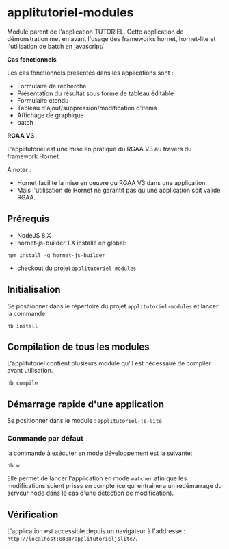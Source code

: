 # applitutoriel-modules

Module parent de l'application TUTORIEL. Cette application de démonstration met en avant l'usage des frameworks hornet, hornet-lite et l'utilisation de batch en javascript/

__Cas fonctionnels__

Les cas fonctionnels présentés dans les applications sont :

* Formulaire de recherche
* Présentation du résultat sous forme de tableau éditable
* Formulaire étendu
* Tableau d'ajout/suppression/modification d'items
* Affichage de graphique
* batch

__RGAA V3__

L'applitutoriel est une mise en pratique du RGAA V3 au travers du framework Hornet.

A noter :
* Hornet facilite la mise en oeuvre du RGAA V3 dans une application.
* Mais l'utilisation de Hornet ne garantit pas qu'une application soit valide RGAA.

## Prérequis #

* NodeJS 8.X
* hornet-js-builder 1.X installé en global:

```shell
npm install -g hornet-js-builder
```

* checkout du projet `applitutoriel-modules`

## Initialisation #
Se positionner dans le répertoire du projet `applitutoriel-modules` et lancer la commande:

```shell
hb install
```

## Compilation de tous les modules #

L'applitutoriel contient plusieurs module qu'il est nécessaire de compiler avant utilisation.

```shell
hb compile
```

## Démarrage rapide d'une application #

Se positionner dans le module : `applitutoriel-js-lite`

### Commande par défaut

la commande à exécuter en mode développement est la suivante:

```shell
hb w
```

Elle permet de lancer l'application en mode `watcher` afin que les modifications soient prises en compte (ce qui
entrainera un redémarrage du serveur node dans le cas d'une détection de modification).


## Vérification

L'application est accessible depuis un navigateur à l'addresse : `http://localhost:8888/applitutorieljslite/`.
